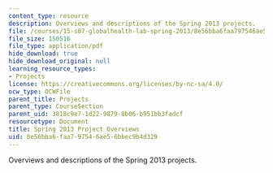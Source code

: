 ```yaml
---
content_type: resource
description: Overviews and descriptions of the Spring 2013 projects.
file: /courses/15-s07-globalhealth-lab-spring-2013/8e56bba6faa797546ae56bbec9b4d329_MIT15_S07S13_pjct-overview.pdf
file_size: 150516
file_type: application/pdf
hide_download: true
hide_download_original: null
learning_resource_types:
- Projects
license: https://creativecommons.org/licenses/by-nc-sa/4.0/
ocw_type: OCWFile
parent_title: Projects
parent_type: CourseSection
parent_uid: 3818c9e7-1d22-9879-8b06-b951bb3fadcf
resourcetype: Document
title: Spring 2013 Project Overviews
uid: 8e56bba6-faa7-9754-6ae5-6bbec9b4d329
---
```

Overviews and descriptions of the Spring 2013 projects.